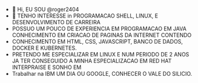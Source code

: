 - 👋 Hi, EU SOU @roger2404
- 👀 TENHO INTERESSE  in PROGRAMACAO SHELL, LINUX, E DESENVOLVIMENTO DE CARREIRA
- POSSUO UM POUCO DE EXPERIENCIA EM PROGRAMACAO EM JAVA CONHECIMENTO EM CRIACAO DE PAGINAS DA INTERNET CONTENDO
- CONHECIMENTO EM HTML, CSS, JAVASCRIPT, BANCO DE DADOS, DOCKER E KUBERNETES.
- PRETENDO ME ESPECIALIZAR EM LINUX E NUM PERIODO DE 2 ANOS JA TER CONSEGUIDO A MINHA ESPECIALIZACAO EM RED HAT INTERPRAISE E SONHO EM
- Trabalhar na IBM UM DIA OU GOOGLE, CONHECER O VALE DO SILICIO.

<!---
roger2404/roger2404 is a ✨ special ✨ repository because its `README.md` (this file) appears on your GitHub profile.
You can click the Preview link to take a look at your changes.
--->
